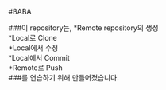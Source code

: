 #BABA

###이 repository는,
*Remote repository의 생성  
*Local로 Clone  
*Local에서 수정  
*Local에서 Commit  
*Remote로 Push  
###를 연습하기 위해 만들어졌습니다.
